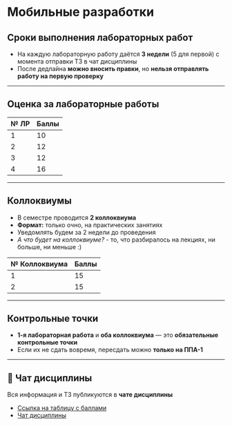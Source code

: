 # Мобильные разработки

## Сроки выполнения лабораторных работ

- На каждую лабораторную работу даётся **3 недели** (5 для первой) с момента отправки ТЗ в чат дисциплины
- После дедлайна **можно вносить правки**, но **нельзя отправлять работу на первую проверку**

---

## Оценка за лабораторные работы

| № ЛР  | Баллы |
|-------|-------|
| 1     | 10    |
| 2     | 12    |
| 3     | 12    |
| 4     | 16    |

---

## Коллоквиумы

- В семестре проводится **2 коллоквиума**
- **Формат:** только очно, на практических занятиях
- Уведомлять будем за 2 недели до проведения
- *А что будет на коллоквиуме?* - то, что разбиралось на лекциях, ни больше, ни меньше :)

| № Коллоквиума | Баллы |
|---------------|-------|
| 1             | 15    |
| 2             | 15    |

---

## Контрольные точки

- **1-я лабораторная работа** и **оба коллоквиума** — это **обязательные контрольные точки**
- Если их не сдать вовремя, пересдать можно **только на ППА-1**

---

## 📌 Чат дисциплины

Вся информация и ТЗ публикуются в **чате дисциплины**

- [Ссылка на таблицу с баллами](https://docs.google.com/spreadsheets/d/1H_eYkyeZKBX1ESMZJu-_tDjdLey9UF_B_S8Yu-F_cXA/edit?usp=sharing)
- [Чат дисциплины](https://t.me/+MD9ldyneIqU3NGUy)


